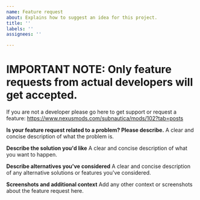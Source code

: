```yaml
---
name: Feature request
about: Explains how to suggest an idea for this project.
title: ''
labels: ''
assignees: ''

---
```


# **IMPORTANT NOTE:** Only feature requests from actual developers will get accepted.
If you are not a developer please go here to get support or request a feature: https://www.nexusmods.com/subnautica/mods/102?tab=posts


**Is your feature request related to a problem? Please describe.**
A clear and concise description of what the problem is.

**Describe the solution you'd like**
A clear and concise description of what you want to happen.

**Describe alternatives you've considered**
A clear and concise description of any alternative solutions or features you've considered.

**Screenshots and additional context**
Add any other context or screenshots about the feature request here.
